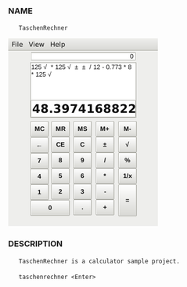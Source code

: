 ### NAME

       TaschenRechner

![Main Page](/res/main-window.png)


### DESCRIPTION

       TaschenRechner is a calculator sample project.

       taschenrechner <Enter>
